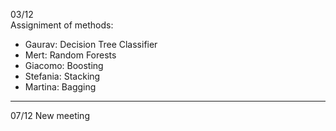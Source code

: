 03/12 \
Assigniment of methods:
- Gaurav: Decision Tree Classifier
- Mert: Random Forests
- Giacomo: Boosting
- Stefania: Stacking
- Martina: Bagging
---------------------------
07/12
New meeting
